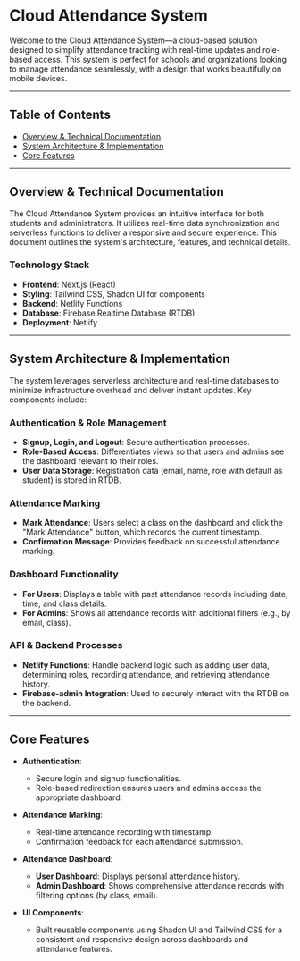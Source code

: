 # Cloud Attendance System

Welcome to the Cloud Attendance System—a cloud-based solution designed to simplify attendance tracking with real-time updates and role-based access. This system is perfect for schools and organizations looking to manage attendance seamlessly, with a design that works beautifully on mobile devices.

---

## Table of Contents

* [Overview & Technical Documentation](#overview--technical-documentation)
* [System Architecture & Implementation](#system-architecture--implementation)
* [Core Features](#core-features)

---

## Overview & Technical Documentation

The Cloud Attendance System provides an intuitive interface for both students and administrators. It utilizes real-time data synchronization and serverless functions to deliver a responsive and secure experience. This document outlines the system's architecture, features, and technical details.

### Technology Stack

- **Frontend**: Next.js (React)
- **Styling**: Tailwind CSS, Shadcn UI for components
- **Backend**: Netlify Functions
- **Database**: Firebase Realtime Database (RTDB)
- **Deployment**: Netlify

---

## System Architecture & Implementation

The system leverages serverless architecture and real-time databases to minimize infrastructure overhead and deliver instant updates. Key components include:

### Authentication & Role Management

- **Signup, Login, and Logout**: Secure authentication processes.
- **Role-Based Access**: Differentiates views so that users and admins see the dashboard relevant to their roles.
- **User Data Storage**: Registration data (email, name, role with default as student) is stored in RTDB.

### Attendance Marking

- **Mark Attendance**: Users select a class on the dashboard and click the "Mark Attendance" button, which records the current timestamp.
- **Confirmation Message**: Provides feedback on successful attendance marking.

### Dashboard Functionality

- **For Users**: Displays a table with past attendance records including date, time, and class details.
- **For Admins**: Shows all attendance records with additional filters (e.g., by email, class).

### API & Backend Processes

- **Netlify Functions**: Handle backend logic such as adding user data, determining roles, recording attendance, and retrieving attendance history.
- **Firebase-admin Integration**: Used to securely interact with the RTDB on the backend.

---

## Core Features

- **Authentication**: 
  - Secure login and signup functionalities.
  - Role-based redirection ensures users and admins access the appropriate dashboard.
  
- **Attendance Marking**:
  - Real-time attendance recording with timestamp.
  - Confirmation feedback for each attendance submission.
  
- **Attendance Dashboard**:
  - **User Dashboard**: Displays personal attendance history.
  - **Admin Dashboard**: Shows comprehensive attendance records with filtering options (by class, email).
  
- **UI Components**:
  - Built reusable components using Shadcn UI and Tailwind CSS for a consistent and responsive design across dashboards and attendance features.

